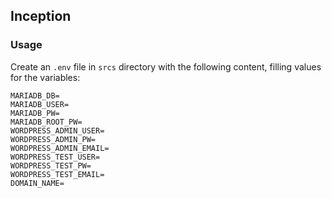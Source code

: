 ## Inception

### Usage

Create an `.env` file in `srcs` directory with the following content, filling values for the variables:
```
MARIADB_DB=
MARIADB_USER=
MARIADB_PW=
MARIADB_ROOT_PW=
WORDPRESS_ADMIN_USER=
WORDPRESS_ADMIN_PW=
WORDPRESS_ADMIN_EMAIL=
WORDPRESS_TEST_USER=
WORDPRESS_TEST_PW=
WORDPRESS_TEST_EMAIL=
DOMAIN_NAME=
```

